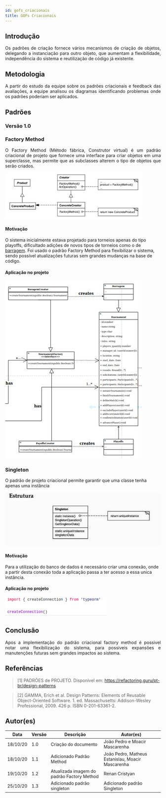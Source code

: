 ```yaml
---
id: gofs_criacionais
title: GOFs Criacionais
---
```


## Introdução

<p align = "justify">
 Os padrões de criação fornece vários mecanismos de criação de objetos, delegando a instanciação para outro objeto, que aumentam a flexibilidade, independência do sistema e reutilização de código já existente.

</p>


## Metodologia

<p align = "justify">
A partir do estudo da equipe sobre os padrões criacionais e feedback das avaliações, a equipe analisou os diagramas identificando problemas onde os padrões poderiam ser aplicados.
</p>

## Padrões

### Versão 1.0

### Factory Method

<p align = "justify">
O Factory Method (Método fábrica, Construtor virtual) é um padrão criacional de projeto que fornece uma interface para criar objetos em uma superclasse, mas permite que as subclasses alterem o tipo de objetos que serão criados.

</p>

![padrão imagem](../assets/Gof/factory_method_padrao.jpeg)

#### Motivação
O sistema inicialmente estava projetado para torneios apenas do tipo playoffs, dificultado adições de novos tipos de torneios como o de [barragem](../). Foi usado o padrão Factory Method para flexibilizar o sistema, sendo possível atualizações futuras sem grandes mudanças na base de código.

#### Aplicação no projeto

![ Método fábrica, Construtor virtual ](../assets/Gof/factory_method.png)

### Singleton
O padrão de projeto criacional permite garantir que uma classe tenha apenas uma instância


![singleton imagem](../assets/Gof/singleton.png)

#### Motivação
Para a utilização do banco de dados é necessário criar uma conexão, onde a partir desta conexão toda a aplicação passa a ter acesso a essa unica instância.

#### Aplicação no projeto

![ sigleton ](../assets/Gof/singleton_example.png)


## Conclusão

<p align = "justify">
Apos a implementação do padrão criacional factory method é possivel notar uma flexibilização do sistema, para possiveis expansões e manutenções futuras sem grandes impactos ao sistema.
</p>

## Referências

> [1] PADRÕES de PROJETO. Disponível em: https://refactoring.guru/pt-br/design-patterns 

> [2] GAMMA, Erich et al. Design Patterns: Elements of Reusable Object-Oriented Software. 1. ed. Massachusetts: Addison-Wesley Professional, 2009. 426 p. ISBN 0-201-63361-2.

## Autor(es)

| Data | Versão | Descrição | Autor(es) |
| -- | -- | -- | -- |
| 18/10/20 | 1.0 | Criação do documento | João Pedro e Moacir Mascarenha |
| 18/10/20 | 1.1 | Adicionado Padrão Method | João Pedro, Matheus Estanislau, Moacir Mascarenha |
| 19/10/20 | 1.2 | Atualizada imagem do padrão Factory Method | Renan Cristyan |
| 25/10/20 | 1.3 | Adicionado padrão singleton | Adicionado padrão Singleton |
